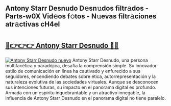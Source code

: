 ## Antony Starr Desnudo D𝚎sn𝚞dos filtr𝚊dos - Parts-w0X Vid𝚎os f𝚘tos - N𝚞evas filtr𝚊ciones atr𝚊ctivas cH4el

# <h2><a href="http://mbdbzjp.tromn.icu/?c=Antony+Starr+Desnudo">🔗👉👉👉 Antony Starr Desnudo 🔗🔗</a></h2>

[![Antony Starr Desnudo nuevo](https://i.imgur.com/pEAQMta.gif)](http://mbdbzjp.tromn.icu/?c=Antony+Starr+Desnudo)
Antony Starr Desnudo, una persona multifacética y paradójica, desafía la comprensión simple. Su innovador estilo de comunicación en línea ha cautivado y enfurecido a sus seguidores, encendiendo debates sobre ética, autorrepresentación y la naturaleza evolutiva de las sociedades virtuales. Aunque se desconocen sus intenciones futuras, su impacto en el panorama digital es profundo. Armada con un espíritu inquebrantable y un atractivo innegable, la influencia de Antony Starr Desnudo en el panorama digital no tiene paralelo.
